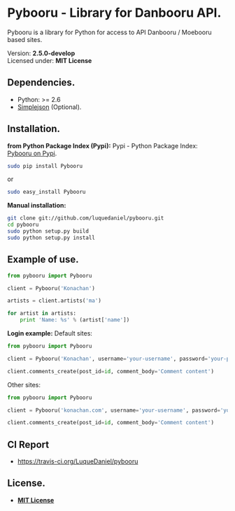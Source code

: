 Pybooru - Library for Danbooru API.
========================================================================
Pybooru is a library for Python for access to API Danbooru / Moebooru based sites.

Version: **2.5.0-develop**<br />
Licensed under: **MIT License**

Dependencies.
-------------
- Python: >= 2.6
- [Simplejson](https://pypi.python.org/pypi/simplejson/) (Optional).

Installation.
-------------
**from Python Package Index (Pypi):**
Pypi - Python Package Index:<br />
[Pybooru on Pypi](https://pypi.python.org/pypi/Pybooru/).

```bash
sudo pip install Pybooru
```
or
```bash
sudo easy_install Pybooru
```

**Manual installation:**
```bash
git clone git://github.com/luquedaniel/pybooru.git
cd pybooru
sudo python setup.py build
sudo python setup.py install
```

Example of use.
---------------
```python
from pybooru import Pybooru

client = Pybooru('Konachan')

artists = client.artists('ma')

for artist in artists:
    print 'Name: %s' % (artist['name'])
```

**Login example:**
Default sites:
```python
from pybooru import Pybooru

client = Pybooru('Konachan', username='your-username', password='your-password')

client.comments_create(post_id=id, comment_body='Comment content')
```

Other sites:
```python
from pybooru import Pybooru

client = Pybooru('konachan.com', username='your-username', password='your-password', hashString='So-I-Heard-You-Like-Mupkids-?--%s--')

client.comments_create(post_id=id, comment_body='Comment content')
```
CI Report
---------
- https://travis-ci.org/LuqueDaniel/pybooru

License.
--------
- **[MIT License](https://github.com/LuqueDaniel/pybooru/blob/master/LICENSE)**